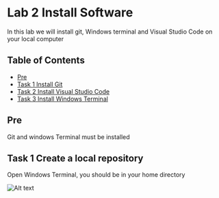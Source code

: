 # Lab 2 Install Software

In this lab we will install git, Windows terminal and Visual Studio Code on your local computer

## Table of Contents

- [Pre](#pre)
- [Task 1 Install Git](#task-1-install-git)
- [Task 2 Install Visual Studio Code](#task-2-install-visual-studio-code)
- [Task 3 Install Windows Terminal](#task-3-windows-terminal)

## Pre

Git and windows Terminal must be installed

## Task 1 Create a local repository

Open Windows Terminal, you should be in your home directory

![Alt text](pics/001_windows_terminal.png?raw=true "Windows Terminal")
